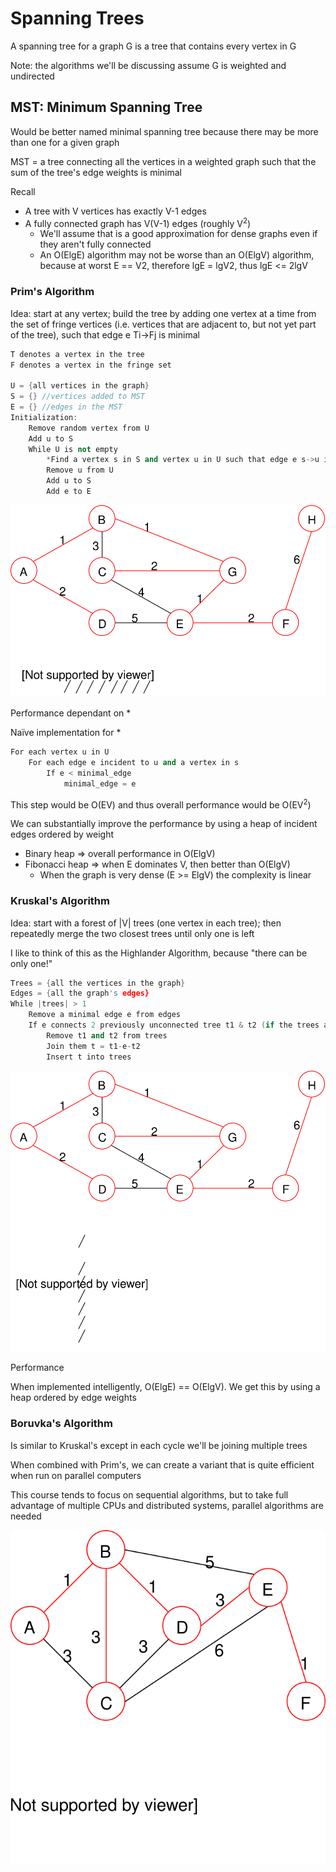 # Spanning Trees

A spanning tree for a graph G is a tree that contains every vertex in G

Note: the algorithms we'll be discussing assume G is weighted and undirected

## MST: Minimum Spanning Tree

Would be better named minimal spanning tree because there may be more than one for a given graph

MST = a tree connecting all the vertices in a weighted graph such that the sum of the tree's edge weights is minimal

Recall

* A tree with V vertices has exactly V-1 edges
* A fully connected graph has V(V-1) edges (roughly V<sup>2</sup>)
  * We'll assume that is a good approximation for dense graphs even if they aren't fully connected
  * An O(ElgE) algorithm may not be worse than an O(ElgV) algorithm, because at worst E == V2, therefore lgE = lgV2, thus lgE <= 2lgV

### Prim's Algorithm

Idea: start at any vertex; build the tree by adding one vertex at a time from the set of fringe vertices (i.e. vertices that are adjacent to, but not yet part of the tree), such that edge e Ti->Fj is minimal

```c++
T denotes a vertex in the tree
F denotes a vertex in the fringe set

U = {all vertices in the graph}
S = {} //vertices added to MST
E = {} //edges in the MST
Initialization:
    Remove random vertex from U
    Add u to S
    While U is not empty
        *Find a vertex s in S and vertex u in U such that edge e s->u is minimal
        Remove u from U
        Add u to S
        Add e to E
```

![](../images/prims_algorithm.svg)

Performance dependant on *

Naïve implementation for *

```c++
For each vertex u in U
    For each edge e incident to u and a vertex in s
        If e < minimal_edge
            minimal_edge = e
```

This step would be O(EV) and thus overall performance would be O(EV<sup>2</sup>)

We can substantially improve the performance by using a heap of incident edges ordered by weight

* Binary heap => overall performance in O(ElgV)
* Fibonacci heap => when E dominates V, then better than O(ElgV)
  * When the graph is very dense (E >= ElgV) the complexity is linear

### Kruskal's Algorithm

Idea: start with a forest of |V| trees (one vertex in each tree); then repeatedly merge the two closest trees until only one is left

I like to think of this as the Highlander Algorithm, because "there can be only one!"

```c++
Trees = {all the vertices in the graph}
Edges = {all the graph's edges}
While |trees| > 1
    Remove a minimal edge e from edges
    If e connects 2 previously unconnected tree t1 & t2 (if the trees are already joined, adding this edge would produce a cycle)
        Remove t1 and t2 from trees
        Join them t = t1-e-t2
        Insert t into trees
```

![](../images/kruskals_algorithm.svg)

Performance

When implemented intelligently, O(ElgE) == O(ElgV). We get this by using a heap ordered by edge weights

### Boruvka's Algorithm

Is similar to Kruskal's except in each cycle we'll be joining multiple trees

When combined with Prim's, we can create a variant that is quite efficient when run on parallel computers

This course tends to focus on sequential algorithms, but to take full advantage of multiple CPUs and distributed systems, parallel algorithms are needed

![](../images/boruvkas_algorithm.svg)
